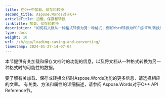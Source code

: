 ```yaml
---
title: 在C++中加载、保存和转换
second_title: Aspose.Words对于C++
articleTitle: 加载、保存和转换
linktitle: 加载、保存和转换
description: "如何将文档从一种格式转换为另一种格式，例如Word转换为PDF或HTML转换为Markdown，以及如何使用C++加载和保存文档。"
type: docs
weight: 10
url: /zh/cpp/loading-saving-and-converting/
timestamp: 2024-01-27-14-07-04
---
```


本节提供有关加载和保存文档时的功能的信息，以及将文档从一种格式转换为另一种格式时的可能性的数据。

要了解有关加载、保存或转换文档时Aspose.Words功能的更多信息，请选择相应的文章。 有关类、方法和属性的详细描述，请参阅 Aspose.Words对于C++ API Reference节。
